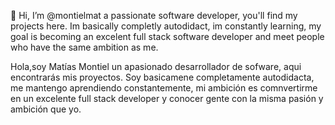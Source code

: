 👋 Hi, I’m @montielmat a passionate software developer, you'll find my projects here.
Im basically completly autodidact, im constantly learning, my goal is becoming an excelent full stack software developer and meet people who have the same ambition as me.

Hola,soy Matías Montiel un apasionado desarrollador de sofware, aqui encontrarás mis proyectos.
Soy basicamene completamente autodidacta, me mantengo aprendiendo constantemente, mi ambición es comnvertirme en un excelente full stack developer y conocer gente con la misma pasión y ambición que yo.

